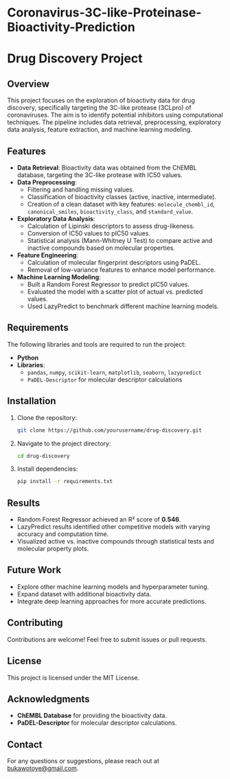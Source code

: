# Coronavirus-3C-like-Proteinase-Bioactivity-Prediction
# Drug Discovery Project

## Overview
This project focuses on the exploration of bioactivity data for drug discovery, specifically targeting the 3C-like protease (3CLpro) of coronaviruses. The aim is to identify potential inhibitors using computational techniques. The pipeline includes data retrieval, preprocessing, exploratory data analysis, feature extraction, and machine learning modeling.

## Features
- **Data Retrieval**: Bioactivity data was obtained from the ChEMBL database, targeting the 3C-like protease with IC50 values.
- **Data Preprocessing**: 
  - Filtering and handling missing values.
  - Classification of bioactivity classes (active, inactive, intermediate).
  - Creation of a clean dataset with key features: `molecule_chembl_id`, `canonical_smiles`, `bioactivity_class`, and `standard_value`.
- **Exploratory Data Analysis**:
  - Calculation of Lipinski descriptors to assess drug-likeness.
  - Conversion of IC50 values to pIC50 values.
  - Statistical analysis (Mann-Whitney U Test) to compare active and inactive compounds based on molecular properties.
- **Feature Engineering**:
  - Calculation of molecular fingerprint descriptors using PaDEL.
  - Removal of low-variance features to enhance model performance.
- **Machine Learning Modeling**:
  - Built a Random Forest Regressor to predict pIC50 values.
  - Evaluated the model with a scatter plot of actual vs. predicted values.
  - Used LazyPredict to benchmark different machine learning models.

## Requirements
The following libraries and tools are required to run the project:
- **Python**
- **Libraries**: 
  - `pandas`, `numpy`, `scikit-learn`, `matplotlib`, `seaborn`, `lazypredict`
  - `PaDEL-Descriptor` for molecular descriptor calculations

## Installation
1. Clone the repository:
   ```bash
   git clone https://github.com/yourusername/drug-discovery.git
   ```
2. Navigate to the project directory:
   ```bash
   cd drug-discovery
   ```
3. Install dependencies:
   ```bash
   pip install -r requirements.txt
   ```

## Results
- Random Forest Regressor achieved an R² score of **0.546**.
- LazyPredict results identified other competitive models with varying accuracy and computation time.
- Visualized active vs. inactive compounds through statistical tests and molecular property plots.

## Future Work
- Explore other machine learning models and hyperparameter tuning.
- Expand dataset with additional bioactivity data.
- Integrate deep learning approaches for more accurate predictions.

## Contributing
Contributions are welcome! Feel free to submit issues or pull requests.

## License
This project is licensed under the MIT License.

## Acknowledgments
- **ChEMBL Database** for providing the bioactivity data.
- **PaDEL-Descriptor** for molecular descriptor calculations.

## Contact
For any questions or suggestions, please reach out at [bukawotoye@gmail.com](mailto:your-email@example.com).
